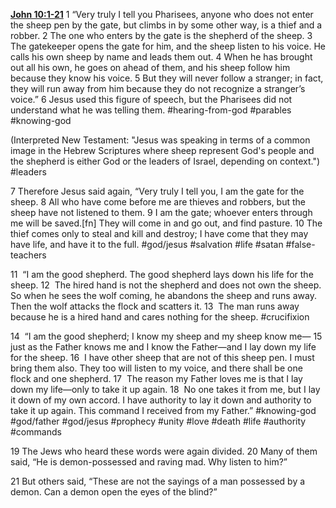 **[John 10:1-21](https://www.blueletterbible.org/niv/jhn/10/1-18/p1/s_1007001)**
1 “Very truly I tell you Pharisees, anyone who does not enter the sheep pen by the gate, but climbs in by some other way, is a thief and a robber. 2 The one who enters by the gate is the shepherd of the sheep. 3 The gatekeeper opens the gate for him, and the sheep listen to his voice. He calls his own sheep by name and leads them out. 4 When he has brought out all his own, he goes on ahead of them, and his sheep follow him because they know his voice. 5 But they will never follow a stranger; in fact, they will run away from him because they do not recognize a stranger’s voice.” 6 Jesus used this figure of speech, but the Pharisees did not understand what he was telling them. #hearing-from-god #parables #knowing-god

(Interpreted New Testament: "Jesus was speaking in terms of a common image in the Hebrew Scriptures where sheep represent God's people and the shepherd is either God or the leaders of Israel, depending on context.") #leaders

7 Therefore Jesus said again, “Very truly I tell you, I am the gate for the sheep. 8 All who have come before me are thieves and robbers, but the sheep have not listened to them. 9 I am the gate; whoever enters through me will be saved.[fn] They will come in and go out, and find pasture. 10 The thief comes only to steal and kill and destroy; I have come that they may have life, and have it to the full. #god/jesus #salvation #life #satan #false-teachers 

11  “I am the good shepherd. The good shepherd lays down his life for the sheep. 12  The hired hand is not the shepherd and does not own the sheep. So when he sees the wolf coming, he abandons the sheep and runs away. Then the wolf attacks the flock and scatters it. 13  The man runs away because he is a hired hand and cares nothing for the sheep. #crucifixion 

14  “I am the good shepherd; I know my sheep and my sheep know me— 15  just as the Father knows me and I know the Father—and I lay down my life for the sheep. 16  I have other sheep that are not of this sheep pen. I must bring them also. They too will listen to my voice, and there shall be one flock and one shepherd. 17  The reason my Father loves me is that I lay down my life—only to take it up again. 18  No one takes it from me, but I lay it down of my own accord. I have authority to lay it down and authority to take it up again. This command I received from my Father.” #knowing-god #god/father #god/jesus #prophecy #unity #love #death #life #authority #commands 

19 The Jews who heard these words were again divided. 20 Many of them said, “He is demon-possessed and raving mad. Why listen to him?”

21 But others said, “These are not the sayings of a man possessed by a demon. Can a demon open the eyes of the blind?”